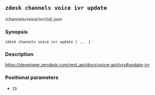 ## `zdesk channels voice ivr update`

/channels/voice/ivr/{id}.json

### Synopsis

    zdesk channels voice ivr update [ ... ]

### Description

https://developer.zendesk.com/rest_api/docs/voice-api/ivrs#update-ivr

### Positional parameters

* `ID`

